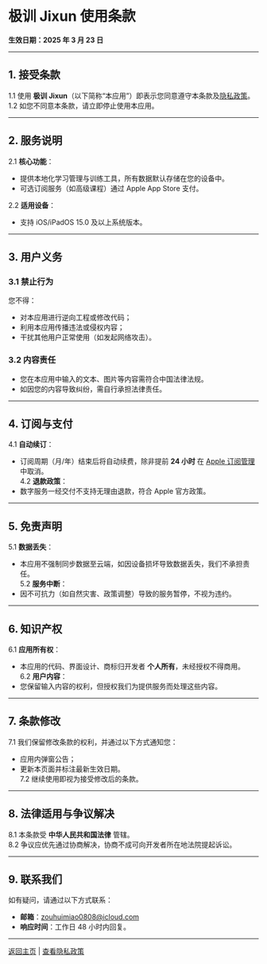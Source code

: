 # 极训 Jixun 使用条款  
**生效日期：2025 年 3 月 23 日**  

---

## 1. 接受条款  
1.1 使用 **极训 Jixun**（以下简称“本应用”）即表示您同意遵守本条款及[隐私政策](privacy.md)。  
1.2 如您不同意本条款，请立即停止使用本应用。  

---

## 2. 服务说明  
2.1 **核心功能**：  
- 提供本地化学习管理与训练工具，所有数据默认存储在您的设备中。  
- 可选订阅服务（如高级课程）通过 Apple App Store 支付。  

2.2 **适用设备**：  
- 支持 iOS/iPadOS 15.0 及以上系统版本。  

---

## 3. 用户义务  
### 3.1 禁止行为  
您不得：  
- 对本应用进行逆向工程或修改代码；  
- 利用本应用传播违法或侵权内容；  
- 干扰其他用户正常使用（如发起网络攻击）。  

### 3.2 内容责任  
- 您在本应用中输入的文本、图片等内容需符合中国法律法规。  
- 如因您的内容导致纠纷，需自行承担法律责任。  

---

## 4. 订阅与支付  
4.1 **自动续订**：  
- 订阅周期（月/年）结束后将自动续费，除非提前 **24 小时** 在 [Apple 订阅管理](https://support.apple.com/HT202039) 中取消。  
4.2 **退款政策**：  
- 数字服务一经交付不支持无理由退款，符合 Apple 官方政策。  

---

## 5. 免责声明  
5.1 **数据丢失**：  
- 本应用不强制同步数据至云端，如因设备损坏导致数据丢失，我们不承担责任。  
5.2 **服务中断**：  
- 因不可抗力（如自然灾害、政策调整）导致的服务暂停，不视为违约。  

---

## 6. 知识产权  
6.1 **应用所有权**：  
- 本应用的代码、界面设计、商标归开发者 **个人所有**，未经授权不得商用。  
6.2 **用户内容**：  
- 您保留输入内容的权利，但授权我们为提供服务而处理这些内容。  

---

## 7. 条款修改  
7.1 我们保留修改条款的权利，并通过以下方式通知您：  
- 应用内弹窗公告；  
- 更新本页面并标注最新生效日期。  
7.2 继续使用即视为接受修改后的条款。  

---

## 8. 法律适用与争议解决  
8.1 本条款受 **中华人民共和国法律** 管辖。  
8.2 争议应优先通过协商解决，协商不成可向开发者所在地法院提起诉讼。  

---

## 9. 联系我们  
如有疑问，请通过以下方式联系：  
- **邮箱**：zouhuimiao0808@icloud.com  
- **响应时间**：工作日 48 小时内回复。  

---

[返回主页](index.md) | [查看隐私政策](privacy.md) 
